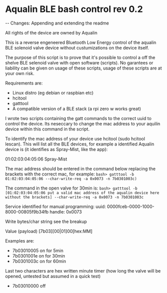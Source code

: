 # Aqualin BLE bash control rev 0.2
-- Changes: Appending and extending the readme

All rights of the device are owned by Aqualin

This is a reverse engeneered Bluetooth Low Energy control of the aqualin BLE solenoid valve device without custumizations on the device itself.

The purpose of this script is to prove that it's possible to control a off the shelve BLE selenoid valve with open software (scripts). No garantees or liability can be given on usage of these scripts, usage of these scripts are at your own risk. 

Requirements are: 
- Linux distro (eg debian or raspbian etc)
- hcitool
- gatttool 
- A compatible version of a BLE stack (a rpi zero w works great)

I wrote two scripts containing the gatt commands to the correct uuid to control the device. Its neseccary to change the mac address to your aquilin device within this command in the script.

To identify the mac address of your device use hcitool (sudo hcitool lescan). This will list all the BLE devices, for example a identified Aqualin device is (it identifies as Spray-Mist, like the app):

01:02:03:04:05:06 Spray-Mist

The mac address should be entered in the command below replacing the brackets with the correct mac, for example: 
```bash> gatttool -b 01:02:03:04:05:06 --char-write-req -a 0x0073 -n 7b0301003c) ```

The command in the open valve for 30min is: 
```bash> gatttool -b [01:02:03:04:05:06 put a valid mac address of the aqualin device here without the brackets] --char-write-req -a 0x0073 -n 7b0301003c ```

Service identified for manual programming:
uuid: 0000fceb-0000-1000-8000-00805f9b34fb
handle: 0x0073

Write bytes/char string see the breakup

Value (payload) [7b03][00|01]00[hex:MM]

Examples are:

- 7b03010005 on for 5min
- 7b0301001e on for 30min
- 7b0301003c on for 60min

Last two characters are hex written minute timer (how long the valve will be opened, untested but assumed in a quick test)

- 7b03010000 off
